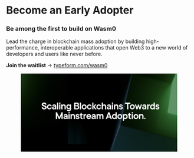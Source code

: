 # Become an Early Adopter

### Be among the first to build on Wasm0 <a href="#e755" id="e755"></a>

Lead the charge in blockchain mass adoption by building high-performance, interoperable applications that open Web3 to a new world of developers and users like never before.

**Join the waitlist** → [typeform.com/wasm0](https://4f4a8balgjw.typeform.com/wasm0?typeform-source=wasm0.io)

<figure><img src="../.gitbook/assets/image.png" alt=""><figcaption></figcaption></figure>
